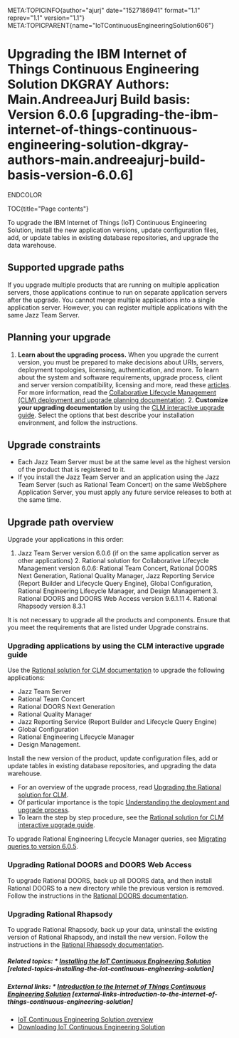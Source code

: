 META:TOPICINFO{author="ajurj" date="1527186941" format="1.1"
reprev="1.1" version="1.1"}
META:TOPICPARENT{name="IoTContinuousEngineeringSolution606"}

# Upgrading the IBM Internet of Things Continuous Engineering Solution DKGRAY Authors: Main.AndreeaJurj Build basis: Version 6.0.6 [upgrading-the-ibm-internet-of-things-continuous-engineering-solution-dkgray-authors-main.andreeajurj-build-basis-version-6.0.6]

ENDCOLOR

TOC{title="Page contents"}

To upgrade the IBM Internet of Things (IoT) Continuous Engineering
Solution, install the new application versions, update configuration
files, add, or update tables in existing database repositories, and
upgrade the data warehouse.

## Supported upgrade paths

If you upgrade multiple products that are running on multiple
application servers, those applications continue to run on separate
application servers after the upgrade. You cannot merge multiple
applications into a single application server. However, you can register
multiple applications with the same Jazz Team Server.

## Planning your upgrade

1.  **Learn about the upgrading process.** When you upgrade the current
    version, you must be prepared to make decisions about URIs, servers,
    deployment topologies, licensing, authentication, and more. To learn
    about the system and software requirements, upgrade process, client
    and server version compatibility, licensing and more, read these
    [articles](https://www.ibm.com/support/knowledgecenter/SSYMRC_6.0.6/com.ibm.jazz.install.doc/topics/c_upgrade_consideration.html).
    For more information, read the [Collaborative Lifecycle Management
    (CLM) deployment and upgrade planning
    documentation](https://www.ibm.com/support/knowledgecenter/SSYMRC_6.0.6/com.ibm.jazz.install.doc/topics/c_planning_upgrade.html). 2.
    **Customize your upgrading documentation** by using the [CLM
    interactive upgrade
    guide](http://www.ibm.com/support/knowledgecenter/SSYMRC_6.0.6/com.ibm.jazz.install.doc/topics/roadmap_clm_upgrade.html).
    Select the options that best describe your installation environment,
    and follow the instructions.

## Upgrade constraints

-   Each Jazz Team Server must be at the same level as the highest
    version of the product that is registered to it.
-   If you install the Jazz Team Server and an application using the
    Jazz Team Server (such as Rational Team Concert) on the same
    WebSphere Application Server, you must apply any future service
    releases to both at the same time.

## Upgrade path overview

Upgrade your applications in this order:

1.  Jazz Team Server version 6.0.6 (if on the same application server as
    other applications) 2. Rational solution for Collaborative Lifecycle
    Management version 6.0.6: Rational Team Concert, Rational DOORS Next
    Generation, Rational Quality Manager, Jazz Reporting Service (Report
    Builder and Lifecycle Query Engine), Global Configuration, Rational
    Engineering Lifecycle Manager, and Design Management 3. Rational
    DOORS and DOORS Web Access version 9.6.1.11 4. Rational Rhapsody
    version 8.3.1

It is not necessary to upgrade all the products and components. Ensure
that you meet the requirements that are listed under Upgrade constrains.

### Upgrading applications by using the CLM interactive upgrade guide

Use the [Rational solution for CLM
documentation](http://www.ibm.com/support/knowledgecenter/SSYMRC_6.0.6/com.ibm.help.common.jazz.calm.doc/topics/c_node_jts_upgrading.html)
to upgrade the following applications:

-   Jazz Team Server
-   Rational Team Concert
-   Rational DOORS Next Generation
-   Rational Quality Manager
-   Jazz Reporting Service (Report Builder and Lifecycle Query Engine)
-   Global Configuration
-   Rational Engineering Lifecycle Manager
-   Design Management.

Install the new version of the product, update configuration files, add
or update tables in existing database repositories, and upgrading the
data warehouse.

-   For an overview of the upgrade process, read [Upgrading the Rational
    solution for
    CLM](http://www.ibm.com/support/knowledgecenter/SSYMRC_6.0.6/com.ibm.jazz.install.doc/topics/c_upgrade_overview.html).
-   Of particular importance is the topic [Understanding the deployment
    and upgrade
    process](http://www.ibm.com/support/knowledgecenter/SSYMRC_6.0.6/com.ibm.jazz.install.doc/topics/c_understand_upgrade.html).
-   To learn the step by step procedure, see the [Rational solution for
    CLM interactive upgrade
    guide](http://www.ibm.com/support/knowledgecenter/SSYMRC_6.0.6/com.ibm.jazz.install.doc/topics/roadmap_clm_upgrade.html).

To upgrade Rational Engineering Lifecycle Manager queries, see
[Migrating queries to version
6.0.5](http://www.ibm.com/support/knowledgecenter/SSYMRC_6.0.6/com.ibm.team.jp.relm.doc/topics/t_relm_migrate_queries.html).

### Upgrading Rational DOORS and DOORS Web Access

To upgrade Rational DOORS, back up all DOORS data, and then install
Rational DOORS to a new directory while the previous version is removed.
Follow the instructions in the [Rational DOORS
documentation](http://www.ibm.com/support/knowledgecenter/SSYQBZ_9.6.1/com.ibm.doors.install.doc/topics/c_upgradingpreviousversion.html).

### Upgrading Rational Rhapsody

To upgrade Rational Rhapsody, back up your data, uninstall the existing
version of Rational Rhapsody, and install the new version. Follow the
instructions in the [Rational Rhapsody
documentation](http://www.ibm.com/support/knowledgecenter/SSB2MU_8.3.1/com.ibm.rhp.migration.doc/topics/rhp_t_iu_upgrading_rhp.html).

##### Related topics: \* [Installing the IoT Continuous Engineering Solution](IoTContinuousEngineeringSolution606) [related-topics-installing-the-iot-continuous-engineering-solution]

##### External links: \* [Introduction to the Internet of Things Continuous Engineering Solution](https://www.ibm.com/support/knowledgecenter/SSYMRC_6.0.6/com.ibm.help.common.jazz.calm.doc/topics/c_sse_over.html) [external-links-introduction-to-the-internet-of-things-continuous-engineering-solution]

-   [IoT Continuous Engineering Solution
    overview](https://jazz.net/products/continuous-engineering-solution/)
-   [Downloading IoT Continuous Engineering
    Solution](https://jazz.net/downloads/continuous-engineering-solution/)
